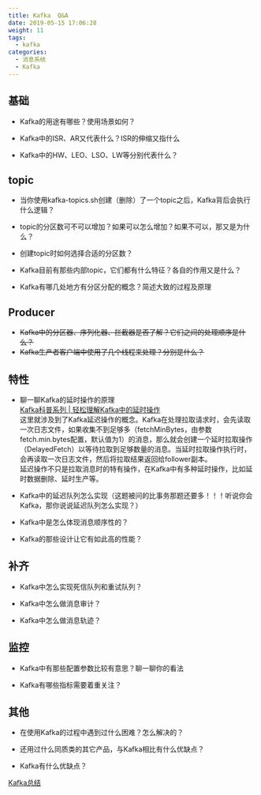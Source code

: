 ```yaml
---
title: Kafka  Q&A
date: 2019-05-15 17:06:28
weight: 11
tags:
  - kafka  
categories: 
  - 消息系统
  - Kafka   
---
```


<p></p>
<!-- more -->


## 基础
+    Kafka的用途有哪些？使用场景如何？

+    Kafka中的ISR、AR又代表什么？ISR的伸缩又指什么

+    Kafka中的HW、LEO、LSO、LW等分别代表什么？


## topic
+    当你使用kafka-topics.sh创建（删除）了一个topic之后，Kafka背后会执行什么逻辑？

+    topic的分区数可不可以增加？如果可以怎么增加？如果不可以，那又是为什么？

+    创建topic时如何选择合适的分区数？

+    Kafka目前有那些内部topic，它们都有什么特征？各自的作用又是什么？

+    Kafka有哪几处地方有分区分配的概念？简述大致的过程及原理

## Producer
+    ~~Kafka中的分区器、序列化器、拦截器是否了解？它们之间的处理顺序是什么？~~
+    ~~Kafka生产者客户端中使用了几个线程来处理？分别是什么？~~

## 特性

+    聊一聊Kafka的延时操作的原理  
	[Kafka科普系列 | 轻松理解Kafka中的延时操作](https://hiddenpps.blog.csdn.net/article/details/89325701)  
	这里就涉及到了Kafka延迟操作的概念。Kafka在处理拉取请求时，会先读取一次日志文件，如果收集不到足够多（fetchMinBytes，由参数fetch.min.bytes配置，默认值为1）的消息，那么就会创建一个延时拉取操作（DelayedFetch）以等待拉取到足够数量的消息。当延时拉取操作执行时，会再读取一次日志文件，然后将拉取结果返回给follower副本。  
	延迟操作不只是拉取消息时的特有操作，在Kafka中有多种延时操作，比如延时数据删除、延时生产等。  

+    Kafka中的延迟队列怎么实现（这题被问的比事务那题还要多！！！听说你会Kafka，那你说说延迟队列怎么实现？）

+    Kafka中是怎么体现消息顺序性的？

+    Kafka的那些设计让它有如此高的性能？

## 补齐
+    Kafka中怎么实现死信队列和重试队列？

+    Kafka中怎么做消息审计？

+    Kafka中怎么做消息轨迹？

## 监控
+    Kafka中有那些配置参数比较有意思？聊一聊你的看法

+    Kafka有哪些指标需要着重关注？

## 其他    
+    在使用Kafka的过程中遇到过什么困难？怎么解决的？

+    还用过什么同质类的其它产品，与Kafka相比有什么优缺点？

+    Kafka有什么优缺点？  


[Kafka总结](../../../../2016/05/11/kafka/) 